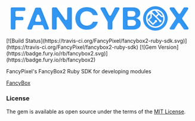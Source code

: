 <p align="center">
  <img width="480" src="assets/logo.png"/>
</p>
[![Build Status](https://travis-ci.org/FancyPixel/fancybox2-ruby-sdk.svg)](https://travis-ci.org/FancyPixel/fancybox2-ruby-sdk)
[![Gem Version](https://badge.fury.io/rb/fancybox2.svg)](https://badge.fury.io/rb/fancybox2)

FancyPixel's FancyBox2 Ruby SDK for developing modules

[FancyBox](https://www.fancypixel.it/fancybox-standard/)

### License

The gem is available as open source under the terms of the [MIT License](http://opensource.org/licenses/MIT).
